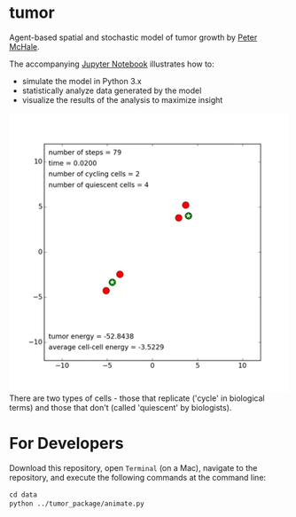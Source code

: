 tumor
======
Agent-based spatial and stochastic model of tumor growth by [Peter McHale](http://ccbs-76.bio.uci.edu/~petermchale/).

The accompanying [Jupyter Notebook](https://nbviewer.jupyter.org/github/petermchale/tumor/blob/master/demonstration.ipynb?flush_cache=true) illustrates how to: 
* simulate the model in Python 3.x
* statistically analyze data generated by the model
* visualize the results of the analysis to maximize insight
<img src="data/tumor.gif">
There are two types of cells - those that replicate ('cycle' in biological terms) and those that don't (called 'quiescent' by biologists). 

For Developers
======
Download this repository, open `Terminal` (on a Mac), navigate to the repository, and execute the following commands at the command line:
```
cd data
python ../tumor_package/animate.py
````
